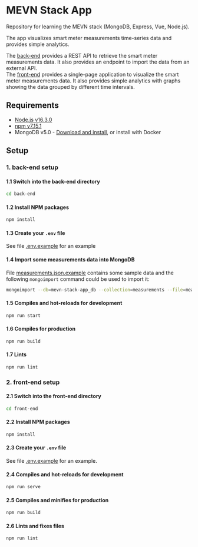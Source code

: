 # MEVN Stack App

Repository for learning the MEVN stack (MongoDB, Express, Vue, Node.js).

The app visualizes smart meter measurements time-series data and provides simple analytics.

The [back-end][1] provides a REST API to retrieve the smart meter measurements data. It also provides an endpoint to import the data from an external API.  
The [front-end][2] provides a single-page application to visualize the smart meter measurements data. It also provides simple analytics with graphs showing the data grouped by different time intervals.

## Requirements

- [Node.js v16.3.0][3]
- [npm v7.15.1][4]
- MongoDB v5.0 - [Download and install][5], or install with Docker

## Setup

### 1. back-end setup

#### 1.1 Switch into the back-end directory

```sh
cd back-end
```

#### 1.2 Install NPM packages

```sh
npm install
```

#### 1.3 Create your `.env` file

See file [.env.example][6] for an example

#### 1.4 Import some measurements data into MongoDB

File [measurements.json.example][7] contains some sample data and the following `mongoimport` command could be used to import it:

```sh
mongoimport --db=mevn-stack-app_db --collection=measurements --file=measurements.json.example
```

#### 1.5 Compiles and hot-reloads for development

```sh
npm run start
```

#### 1.6 Compiles for production

```sh
npm run build
```

#### 1.7 Lints

```sh
npm run lint
```

### 2. front-end setup

#### 2.1 Switch into the front-end directory

```sh
cd front-end
```

#### 2.2 Install NPM packages

```sh
npm install
```

#### 2.3 Create your `.env` file

See file [.env.example][8] for an example.

#### 2.4 Compiles and hot-reloads for development

```sh
npm run serve
```

#### 2.5 Compiles and minifies for production

```sh
npm run build
```

#### 2.6 Lints and fixes files

```sh
npm run lint
```

<!-- MARKDOWN LINKS -->

[1]: ./back-end
[2]: ./front-end
[3]: https://nodejs.org/en/download/current/
[4]: https://nodejs.org/en/download/current/
[5]: https://www.mongodb.com/try/download/community
[6]: ./back-end/.env.example
[7]: ./back-end/measurements.json.example
[8]: ./front-end/.env.example
